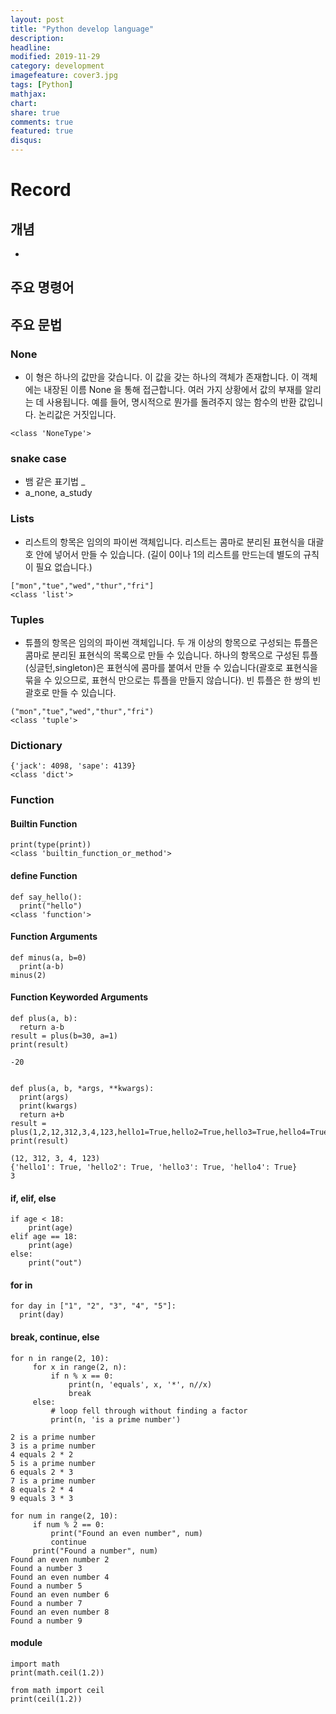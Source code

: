 ```yaml
---
layout: post
title: "Python develop language"
description: 
headline: 
modified: 2019-11-29
category: development
imagefeature: cover3.jpg
tags: [Python]
mathjax: 
chart: 
share: true
comments: true
featured: true
disqus:
---
```


# Record
## 개념
- 
## 주요 명령어


## 주요 문법
### None
- 이 형은 하나의 값만을 갖습니다. 이 값을 갖는 하나의 객체가 존재합니다. 이 객체에는 내장된 이름 None 을 통해 접근합니다. 여러 가지 상황에서 값의 부재를 알리는 데 사용됩니다. 예를 들어, 명시적으로 뭔가를 돌려주지 않는 함수의 반환 값입니다. 논리값은 거짓입니다.

```
<class 'NoneType'>
```

### snake case
- 뱀 같은 표기법 _
- a_none, a_study

### Lists
- 리스트의 항목은 임의의 파이썬 객체입니다. 리스트는 콤마로 분리된 표현식을 대괄호 안에 넣어서 만들 수 있습니다. (길이 0이나 1의 리스트를 만드는데 별도의 규칙이 필요 없습니다.)

```
["mon","tue","wed","thur","fri"]
<class 'list'>
```


### Tuples
- 튜플의 항목은 임의의 파이썬 객체입니다. 두 개 이상의 항목으로 구성되는 튜플은 콤마로 분리된 표현식의 목록으로 만들 수 있습니다. 하나의 항목으로 구성된 튜플(싱글턴,singleton)은 표현식에 콤마를 붙여서 만들 수 있습니다(괄호로 표현식을 묶을 수 있으므로, 표현식 만으로는 튜플을 만들지 않습니다). 빈 튜플은 한 쌍의 빈 괄호로 만들 수 있습니다.

```
("mon","tue","wed","thur","fri")
<class 'tuple'>
```


### Dictionary

```
{'jack': 4098, 'sape': 4139}
<class 'dict'>
```

### Function
#### Builtin Function
```
print(type(print))
<class 'builtin_function_or_method'>
```

#### define Function
```
def say_hello():
  print("hello")
<class 'function'>
```

#### Function Arguments
```
def minus(a, b=0)
  print(a-b)
minus(2)
```

#### Function Keyworded Arguments
```
def plus(a, b):
  return a-b
result = plus(b=30, a=1)
print(result)   

-20


def plus(a, b, *args, **kwargs):
  print(args)
  print(kwargs)
  return a+b
result = plus(1,2,12,312,3,4,123,hello1=True,hello2=True,hello3=True,hello4=True,)
print(result)

(12, 312, 3, 4, 123)
{'hello1': True, 'hello2': True, 'hello3': True, 'hello4': True}
3
```

#### if, elif, else
```
if age < 18:
    print(age)
elif age == 18:
    print(age)
else:
    print("out")
```

#### for in
```
for day in ["1", "2", "3", "4", "5"]:
  print(day)
```

#### break, continue, else
```
for n in range(2, 10):
     for x in range(2, n):
         if n % x == 0:
             print(n, 'equals', x, '*', n//x)
             break
     else:
         # loop fell through without finding a factor
         print(n, 'is a prime number')

2 is a prime number
3 is a prime number
4 equals 2 * 2
5 is a prime number
6 equals 2 * 3
7 is a prime number
8 equals 2 * 4
9 equals 3 * 3

for num in range(2, 10):
     if num % 2 == 0:
         print("Found an even number", num)
         continue
     print("Found a number", num)
Found an even number 2
Found a number 3
Found an even number 4
Found a number 5
Found an even number 6
Found a number 7
Found an even number 8
Found a number 9
```

#### module
```
import math
print(math.ceil(1.2))

from math import ceil
print(ceil(1.2))
```